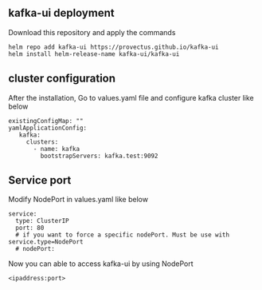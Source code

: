 ## kafka-ui deployment

Download this repository and apply the commands

```
helm repo add kafka-ui https://provectus.github.io/kafka-ui
helm install helm-release-name kafka-ui/kafka-ui
```

## cluster configuration

After the installation, Go to values.yaml file and configure kafka cluster like below

```
existingConfigMap: ""
yamlApplicationConfig:
   kafka:
     clusters:
       - name: kafka
         bootstrapServers: kafka.test:9092
```
## Service port

Modify NodePort in values.yaml like below

```
service:
  type: ClusterIP
  port: 80
  # if you want to force a specific nodePort. Must be use with service.type=NodePort
  # nodePort:

```

Now you can able to access kafka-ui by using NodePort
```
<ipaddress:port>
```




